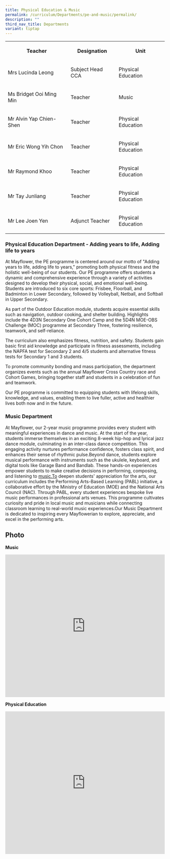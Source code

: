 ```yaml
---
title: Physical Education & Music
permalink: /curriculum/Departments/pe-and-music/permalink/
description: ""
third_nav_title: Departments
variant: tiptap
---
```

<table style="minWidth: 75px">
<colgroup>
<col>
<col>
<col>
</colgroup>
<tbody>
<tr>
<th rowspan="1" colspan="1">
<p>Teacher</p>
</th>
<th rowspan="1" colspan="1">
<p>Designation</p>
</th>
<th rowspan="1" colspan="1">
<p>Unit</p>
</th>
</tr>
<tr>
<td rowspan="1" colspan="1">
<p>Mrs Lucinda Leong</p>
</td>
<td rowspan="1" colspan="1">
<p>Subject Head CCA</p>
</td>
<td rowspan="1" colspan="1">
<p>Physical Education</p>
</td>
</tr>
<tr>
<td rowspan="1" colspan="1">
<p>Ms Bridget Ooi Ming Min</p>
</td>
<td rowspan="1" colspan="1">
<p>Teacher</p>
</td>
<td rowspan="1" colspan="1">
<p>Music</p>
</td>
</tr>
<tr>
<td rowspan="1" colspan="1">
<p>Mr Alvin Yap Chien-Shen</p>
</td>
<td rowspan="1" colspan="1">
<p>Teacher</p>
</td>
<td rowspan="1" colspan="1">
<p>Physical Education</p>
</td>
</tr>
<tr>
<td rowspan="1" colspan="1">
<p>Mr Eric Wong Yih Chon</p>
</td>
<td rowspan="1" colspan="1">
<p>Teacher</p>
</td>
<td rowspan="1" colspan="1">
<p>Physical Education</p>
</td>
</tr>
<tr>
<td rowspan="1" colspan="1">
<p>Mr Raymond Khoo</p>
</td>
<td rowspan="1" colspan="1">
<p>Teacher</p>
</td>
<td rowspan="1" colspan="1">
<p>Physical Education</p>
</td>
</tr>
<tr>
<td rowspan="1" colspan="1">
<p>Mr Tay Junliang</p>
</td>
<td rowspan="1" colspan="1">
<p>Teacher</p>
</td>
<td rowspan="1" colspan="1">
<p>Physical Education</p>
</td>
</tr>
<tr>
<td rowspan="1" colspan="1">
<p>Mr Lee Joen Yen</p>
</td>
<td rowspan="1" colspan="1">
<p>Adjunct Teacher</p>
</td>
<td rowspan="1" colspan="1">
<p>Physical Education</p>
</td>
</tr>
</tbody>
</table>
<h3>Physical Education Department - Adding years to life, Adding life to years</h3>
<p>At Mayflower, the PE programme is centered around our motto of "Adding
years to life, adding life to years," promoting both physical fitness and
the holistic well-being of our students. Our PE programme offers students
a dynamic and comprehensive experience through a variety of activities
designed to develop their physical, social, and emotional well-being. Students
are introduced to six core sports: Frisbee, Floorball, and Badminton in
Lower Secondary, followed by Volleyball, Netball, and Softball in Upper
Secondary.</p>
<p>As part of the Outdoor Education module, students acquire essential skills
such as navigation, outdoor cooking, and shelter building. Highlights include
the 4D3N Secondary One Cohort Camp and the 5D4N MOE-OBS Challenge (MOC)
programme at Secondary Three, fostering resilience, teamwork, and self-reliance.</p>
<p>The curriculum also emphasizes fitness, nutrition, and safety. Students
gain basic first aid knowledge and participate in fitness assessments,
including the NAPFA test for Secondary 2 and 4/5 students and alternative
fitness tests for Secondary 1 and 3 students.</p>
<p>To promote community bonding and mass participation, the department organizes
events such as the annual Mayflower Cross Country race and Cohort Games,
bringing together staff and students in a celebration of fun and teamwork.</p>
<p>Our PE programme is committed to equipping students with lifelong skills,
knowledge, and values, enabling them to live fuller, active and healthier
lives both now and in the future.</p>
<h3>Music Department</h3>
<p>At Mayflower, our 2-year music programme provides every student with meaningful
experiences in dance and music. At the start of the year, students immerse
themselves in an exciting 8-week hip-hop and lyrical jazz dance module,
culminating in an inter-class dance competition. This engaging activity
nurtures performance confidence, fosters class spirit, and enhances their
sense of rhythmic pulse.Beyond dance, students explore musical performance
with instruments such as the ukulele, keyboard, and digital tools like
Garage Band and Bandlab. These hands-on experiences empower students to
make creative decisions in performing, composing, and listening to <a href="http://music.To" rel="noopener noreferrer nofollow" target="_blank">music.To</a> deepen
students' appreciation for the arts, our curriculum includes the Performing
Arts-Based Learning (PABL) initiative, a collaborative effort by the Ministry
of Education (MOE) and the National Arts Council (NAC). Through PABL, every
student experiences bespoke live music performances in professional arts
venues. This programme cultivates curiosity and pride in local music and
musicians while connecting classroom learning to real-world music experiences.Our
Music Department is dedicated to inspiring every Mayflowerian to explore,
appreciate, and excel in the performing arts.</p>
<h2>Photo</h2>
<p><strong>Music</strong>
</p>
<div class="iframe-wrapper">
<iframe height="450" width="100%" allowfullscreen="true" frameborder="0" src="https://docs.google.com/presentation/d/e/2PACX-1vQXTnHbI2TaFJtw0guf64fE7LM67S-RWBq5Jcp2VXHgYxPc8SRZ4lwUw43lV9FSIHoe3ETMxCvMlHiZ/embed?start=true&amp;loop=true&amp;delayms=3000"></iframe>
</div>
<p><strong>Physical Education</strong>
</p>
<div class="iframe-wrapper">
<iframe height="450" width="100%" allowfullscreen="true" frameborder="0" src="https://docs.google.com/presentation/d/e/2PACX-1vSK2AEFrD-mUxCYG0XGRD3mZVc2pjDbdwmzP1vxByIhR5mHHsztD_qHnhjXyyOVorVGxrIgkEw42xIz/embed?start=true&amp;loop=true&amp;delayms=3000"></iframe>
</div>
<p></p>